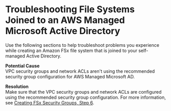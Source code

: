 # Troubleshooting File Systems Joined to an AWS Managed Microsoft Active Directory<a name="unable-to-create-aws-mad"></a>

Use the following sections to help troubleshoot problems you experience while creating an Amazon FSx file system that is joined to your self\-managed Active Directory\.

**Potential Cause**  
VPC security groups and network ACLs aren't using the recommended security group configuration for AWS Managed Microsoft AD\.

**Resolution**  
Make sure that the VPC security groups and network ACLs are configured using the recommended security group configuration\. For more information, see [Creating FSx Security Groups, Step 6](limit-access-security-groups.md#vpc-sg-step6)\.